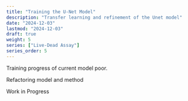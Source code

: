 ```yaml
---
title: "Training the U-Net Model"
description: "Transfer learning and refinement of the Unet model"
date: "2024-12-03"
lastmod: "2024-12-03"
draft: true
weight: 5
series: ["Live-Dead Assay"]
series_order: 5
---
```


Training progress of current model poor.  

Refactoring model and method

Work in Progress